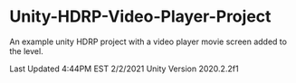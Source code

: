 # Unity-HDRP-Video-Player-Project
An example unity HDRP project with a video player movie screen added to the level.


Last Updated 4:44PM EST 2/2/2021
Unity Version 2020.2.2f1
